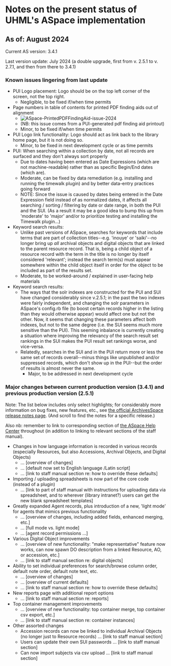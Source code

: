 # Notes on the present status of UHML's ASpace implementation

## As of: August 2024

Current AS version: 3.4.1

Last version update: July 2024 (a double upgrade, first from v. 2.5.1 to v. 2.7.1, and then from there to 3.4.1)

### Known issues lingering from last update

- PUI Logo placement: Logo should be on the top left corner of the screen, not the top right.
  - Negligible, to be fixed if/when time permits
- Page numbers in table of contents for printed PDF finding aids out of alignment
  - ![ASpace-PrintedPDFFindingAid-issue-2024](https://github.com/user-attachments/assets/7603dcba-7b89-4425-9be6-a5f64f4dcaee)
  - (NB: this issue comes from a PUI-generated pdf finding aid printout)
  - Minor, to be fixed if/when time permits
- PUI Logo link functionality: Logo should act as link back to the library home page, but it is not doing so.
  - Minor, to be fixed in next development cycle or as time permits
- PUI: When searching within a collection by date, not all records are surfaced and they don't always sort properly
  - Due to dates having been entered as Date Expressions (which are not machine-readable) rather than as specific Begin/End dates (which are).
  - Moderate, can be fixed by data remediation (e.g. installing and running the timewalk plugin) and by better data-entry practices going forward
  - NOTE: Since the issue is caused by dates being entered in the Date Expression field instead of as normalized dates, it affects all searching / sorting / filtering by date or date range, in both the PUI and the SUI.  (As a result it may be a good idea to bump this up from 'moderate' to 'major' and/or to prioritize testing and installing the Timewalk plugin...)
- Keyword search results:
  - Unlike past versions of ASpace, searches for keywords that include terms that are part of collection titles--e.g. 'inouye' or 'saiki'--no longer bring up *all* archival objects and digital objects that are linked to the parent resource record. That is, being a child object of a resource record with the term in the title is no longer by itself considered 'relevant'; instead the search term(s) must appear somewhere within the child object itself in order for the object to be included as part of the results set.
  - Moderate, to be worked-around / explained in user-facing help materials
- Keyword search results:
  - The ways that the solr indexes are constructed for the PUI and SUI have changed considerably since v.2.5.1; in the past the two indexes were fairly independent, and changing the solr parameters in ASpace's config.rb file (to boost certain records higher in the listing than they would otherwise appear) would affect one but not the other.  Now, it seems that changing these parameters affect both indexes, but not to the same degree (i.e. the SUI seems much more sensitive than the PUI). This seeming inbalance is currently creating a situation where improving the relevancy of the search result set rankings in the SUI makes the PUI result set rankings worse, and vice-versa.
  - Relatedly, searches in the SUI and in the PUI return more or less the same set of records overall--minus things like unpublished and/or suppressed records, which don't show up in the PUI--but the order of results is almost never the same.
    - Major, to be addressed in next development cycle

### Major changes between current production version (3.4.1) and previous production version (2.5.1)

Note: The list below includes only select highlights; for considerably more information on bug fixes, new features, etc., see [the official ArchivesSpace release notes page](https://github.com/archivesspace/archivesspace/releases). (And scroll to find the notes for a specific release.)

Also nb: remember to link to corresponding section of [the ASpace Help Center](https://archivesspace.atlassian.net/wiki/spaces/ArchivesSpaceUserManual/overview) throughout (in addition to linking to relevant sections of the staff manual).

- Changes in how language information is recorded in various records (especially Resources, but also Accessions, Archival Objects, and Digital Objects)
  - ... [overview of changes]
  - ... [default now set to English language /Latin script]
  - ... [link to staff manual section re: how to override these defaults]
- Importing / uploading spreadsheets is now part of the core code (instead of a plugin)
  - ... [link to part of staff manual with instructions for uploading data via spreadsheet, and to wherever (library intranet?) users can get the new blank spreadsheet templates]
- Greatly expanded Agent records, plus introduction of a new, 'light mode' for agents that mimics previous functionality
  - ... [overview of changes, including added fields, enhanced merging, etc.]
  - ... [full mode vs. light mode]
  - ... [agent record permissions ...]
- Various Digital Object improvements
  - ... [overview of new functionality: "make representative" feature now works, can now spawn DO description from a linked Resource, AO, or accession, etc.]
  - ... [link to staff manual section re: digital objects]
- Ability to set individual preferences for search/browse column order, default note order, default note text, etc.
  - ... [overview of changes]
  - ... [overview of current defaults]
  - ... [link to staff manual section re: how to override these defaults]
- New reports page with additional report options
  - ... [link to staff manual section re: reports]
- Top container management improvements
  - ... [overview of new functionality: top container merge, top container csv export, etc.]
  - ... [link to staff manual section re: container instances]
- Other assorted changes
  - Accession records can now be linked to individual Archival Objects (no longer just to Resource records) ... [link to staff manual section]
  - Users can update their own SUI passwords ... [link to staff manual section]
  - Can now import subjects via csv upload ... [link to staff manual section]
